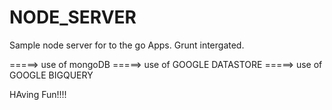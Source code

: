 # NODE_SERVER

Sample node server for to the go Apps. 
Grunt intergated.

=====> use of mongoDB
=====> use of GOOGLE DATASTORE
=====> use of GOOGLE BIGQUERY

HAving Fun!!!!